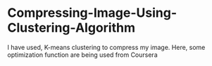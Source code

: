 # Compressing-Image-Using-Clustering-Algorithm
I have used, K-means clustering to compress my image. Here, some optimization function are being used from Coursera
